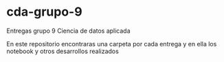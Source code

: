 # cda-grupo-9
Entregas grupo 9 Ciencia de datos aplicada

En este repositorio encontraras una carpeta por cada entrega y en ella los notebook y otros desarrollos realizados

